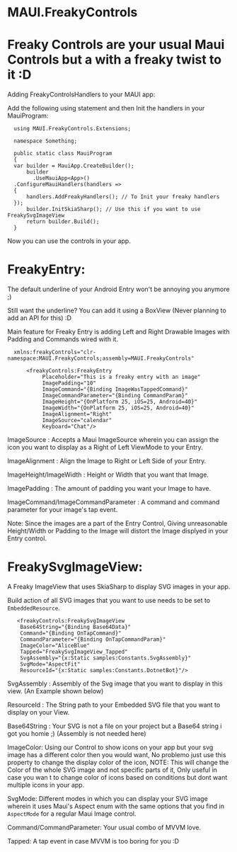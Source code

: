 # MAUI.FreakyControls

# Freaky Controls are your usual Maui Controls but a with a freaky twist to it :D

Adding FreakyControlsHandlers to your MAUI app:

Add the following using statement and then Init the handlers in your MauiProgram: 

      using MAUI.FreakyControls.Extensions;
      
      namespace Something;
      
      public static class MauiProgram
      {     
      var builder = MauiApp.CreateBuilder();
		  builder
			.UseMauiApp<App>()
      .ConfigureMauiHandlers(handlers =>
      {
          handlers.AddFreakyHandlers(); // To Init your freaky handlers
      });
		  builder.InitSkiaSharp(); // Use this if you want to use FreakySvgImageView 
		  return builder.Build();
      }
      
Now you can use the controls in your app.
 
# FreakyEntry: 

The default underline of your Android Entry won't be annoying you anymore ;) 

Still want the underline? You can add it using a BoxView (Never planning to add an API for this) :D

Main feature for Freaky Entry is adding Left and Right Drawable Images with Padding and Commands wired with it.

      xmlns:freakyControls="clr-namespace:MAUI.FreakyControls;assembly=MAUI.FreakyControls"
      
          <freakyControls:FreakyEntry
               Placeholder="This is a freaky entry with an image"
               ImagePadding="10" 
               ImageCommand="{Binding ImageWasTappedCommand}"
               ImageCommandParameter="{Binding CommandParam}"
               ImageHeight="{OnPlatform 25, iOS=25, Android=40}"
               ImageWidth="{OnPlatform 25, iOS=25, Android=40}"
               ImageAlignment="Right"
               ImageSource="calendar"
               Keyboard="Chat"/>
               
 ImageSource : Accepts a Maui ImageSource wherein you can assign the icon you want to display as a Right of Left ViewMode to your Entry.
 
 ImageAlignment : Align the Image to Right or Left Side of your Entry.
 
 ImageHeight/ImageWidth : Height or Width that you want that Image. 
 
 ImagePadding : The amount of padding you want your Image to have.
 
 ImageCommand/ImageCommandParameter : A command and command parameter for your image's tap event.
 
Note: Since the images are a part of the Entry Control, Giving unreasonable Height/Width or Padding to the Image will distort the Image displyed in your Entry control.
 
 
 # FreakySvgImageView: 
 
 A Freaky ImageView that uses SkiaSharp to display SVG images in your app.
 
 Build action of all SVG images that you want to use needs to be set to `EmbeddedResource`.
 
 
       <freakyControls:FreakySvgImageView
		Base64String="{Binding Base64Data}"
		Command="{Binding OnTapCommand}"
		CommandParameter="{Binding OnTapCommandParam}"
		ImageColor="AliceBlue"
		Tapped="FreakySvgImageView_Tapped"
		SvgAssembly="{x:Static samples:Constants.SvgAssembly}"
		SvgMode="AspectFit"
		ResourceId="{x:Static samples:Constants.DotnetBot}"/>
		
 
  SvgAssembly : Assembly of the Svg image that you want to display in this view. (An Example shown below)
  
  ResourceId : The String path to your Embedded SVG file that you want to display on your View.
  
  Base64String : Your SVG is not a file on your project but a Base64 string i got you homie ;) (Assembly is not needed here)
  
  ImageColor: Using our Control to show icons on your app but your svg image has a different color then you would want, No problemo just use this property to change the display color of the icon, NOTE: This will change the Color of the whole SVG image and not specific parts of it, Only useful in case you wan t to change color of icons based on conditions but dont want multiple icons in your app.
  
  SvgMode: Different modes in which you can display your SVG image wherein it uses Maui's Aspect enum with the same options that you find in `AspectMode` for a regular Maui Image control. 
  
  Command/CommandParameter: Your usual combo of MVVM love.
  
  Tapped: A tap event in case MVVM is too boring for you :D
  
  
  
 
 
 
 
 
